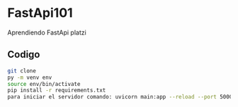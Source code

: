 # FastApi101
Aprendiendo FastApi platzi

## Codigo
```sh
git clone 
py -m venv env 
source env/bin/activate 
pip install -r requirements.txt 
para iniciar el servidor comando: uvicorn main:app --reload --port 5000
```